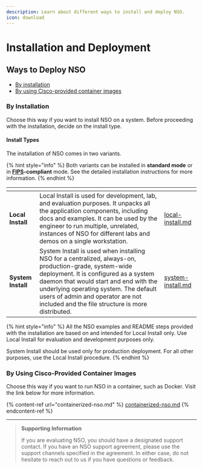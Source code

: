 ```yaml
---
description: Learn about different ways to install and deploy NSO.
icon: download
---
```


# Installation and Deployment

## Ways to Deploy NSO <a href="#d5e46" id="d5e46"></a>

* [By installation](./#by-installation)
* [By using Cisco-provided container images](./#by-using-cisco-provided-container-images)

### By Installation

Choose this way if you want to install NSO on a system. Before proceeding with the installation, decide on the install type.

#### Install Types

The installation of NSO comes in two variants.&#x20;

{% hint style="info" %}
Both variants can be installed in **standard mode** or in [**FIPS**](https://www.nist.gov/itl/publications-0/federal-information-processing-standards-fips)**-compliant** mode. See the detailed installation instructions for more information.
{% endhint %}

<table data-card-size="large" data-view="cards"><thead><tr><th></th><th></th><th data-hidden data-card-target data-type="content-ref"></th></tr></thead><tbody><tr><td><strong>Local Install</strong></td><td>Local Install is used for development, lab, and evaluation purposes. It unpacks all the application components, including docs and examples. It can be used by the engineer to run multiple, unrelated, instances of NSO for different labs and demos on a single workstation.</td><td><a href="local-install.md">local-install.md</a></td></tr><tr><td><strong>System Install</strong></td><td>System Install is used when installing NSO for a centralized, always-on, production-grade, system-wide deployment. It is configured as a system daemon that would start and end with the underlying operating system. The default users of admin and operator are not included and the file structure is more distributed.</td><td><a href="system-install.md">system-install.md</a></td></tr></tbody></table>

{% hint style="info" %}
All the NSO examples and README steps provided with the installation are based on and intended for Local Install only. Use Local Install for evaluation and development purposes only.

System Install should be used only for production deployment. For all other purposes, use the Local Install procedure.
{% endhint %}

### By Using Cisco-Provided Container Images

Choose this way if you want to run NSO in a container, such as Docker. Visit the link below for more information.

{% content-ref url="containerized-nso.md" %}
[containerized-nso.md](containerized-nso.md)
{% endcontent-ref %}

***

> **Supporting Information**
>
> If you are evaluating NSO, you should have a designated support contact. If you have an NSO support agreement, please use the support channels specified in the agreement. In either case, do not hesitate to reach out to us if you have questions or feedback.
